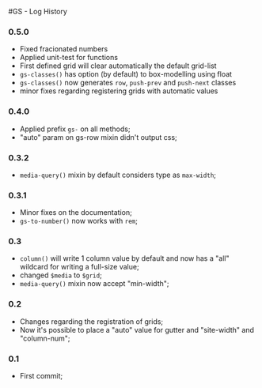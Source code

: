 #GS - Log History

### 0.5.0
* Fixed fracionated numbers
* Applied unit-test for functions
* First defined grid will clear automatically the default grid-list
* `gs-classes()` has option (by default) to box-modelling using float
* `gs-classes()` now generates `row`, `push-prev` and `push-next` classes
* minor fixes regarding registering grids with automatic values

### 0.4.0
* Applied prefix `gs-` on all methods;
* "auto" param on gs-row mixin didn't output css;

### 0.3.2
* `media-query()` mixin by default considers type as `max-width`;

### 0.3.1
* Minor fixes on the documentation;
* `gs-to-number()` now works with `rem`;

### 0.3
* `column()` will write 1 column value by default and now has a "all" wildcard for writing a full-size value;
* changed `$media` to `$grid`;
* `media-query()` mixin now accept "min-width";

### 0.2
* Changes regarding the registration of grids;
* Now it's possible to place a "auto" value for gutter and "site-width" and "column-num";

### 0.1
* First commit;